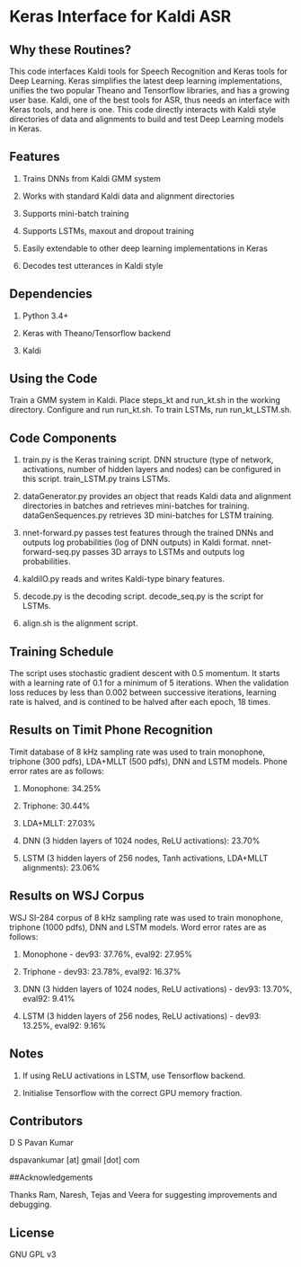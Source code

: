 # Keras Interface for Kaldi ASR

## Why these Routines?

This code interfaces Kaldi tools for Speech Recognition and Keras 
tools for Deep Learning. Keras simplifies the latest deep 
learning implementations, unifies the two popular Theano and 
Tensorflow libraries, and has a growing user base. Kaldi, one of 
the best tools for ASR, thus needs an interface with Keras tools, 
and here is one. This code directly interacts with Kaldi style 
directories of data and alignments to build and test Deep 
Learning models in Keras.

## Features

1. Trains DNNs from Kaldi GMM system

2. Works with standard Kaldi data and alignment directories

3. Supports mini-batch training

4. Supports LSTMs, maxout and dropout training

5. Easily extendable to other deep learning implementations in 
  Keras

6. Decodes test utterances in Kaldi style

## Dependencies

1. Python 3.4+

2. Keras with Theano/Tensorflow backend

3. Kaldi

## Using the Code

Train a GMM system in Kaldi. Place steps_kt and run_kt.sh in the 
working directory. Configure and run run_kt.sh. To train LSTMs,
run run_kt_LSTM.sh.

## Code Components

1. train.py is the Keras training script. DNN structure (type of 
  network, activations, number of hidden layers and nodes) can be 
  configured in this script. train_LSTM.py trains LSTMs.

2. dataGenerator.py provides an object that reads Kaldi data and 
  alignment directories in batches and retrieves mini-batches for 
  training. dataGenSequences.py retrieves 3D mini-batches for
  LSTM training.

3. nnet-forward.py passes test features through the trained DNNs 
  and outputs log probabilities (log of DNN outputs) in Kaldi 
  format. nnet-forward-seq.py passes 3D arrays to LSTMs and
  outputs log probabilities.

4. kaldiIO.py reads and writes Kaldi-type binary features.

5. decode.py is the decoding script. decode_seq.py is the script
  for LSTMs.

6. align.sh is the alignment script.

## Training Schedule

The script uses stochastic gradient descent with 0.5 momentum. It 
starts with a learning rate of 0.1 for a minimum of 5 
iterations. When the validation loss reduces by less than 0.002 
between successive iterations, learning rate is halved, and is
contined to be halved after each epoch, 18 times.

## Results on Timit Phone Recognition

Timit database of 8 kHz sampling rate was used to train monophone,
triphone (300 pdfs), LDA+MLLT (500 pdfs), DNN and LSTM models.
Phone error rates are as follows:

1. Monophone: 34.25%

2. Triphone: 30.44%

3. LDA+MLLT: 27.03%

4. DNN (3 hidden layers of 1024 nodes, ReLU activations): 23.70%

5. LSTM (3 hidden layers of 256 nodes, Tanh activations, LDA+MLLT alignments): 23.06%

## Results on WSJ Corpus

WSJ SI-284 corpus of 8 kHz sampling rate was used to train monophone,
triphone (1000 pdfs), DNN and LSTM models. Word error rates are as follows:

1. Monophone - dev93: 37.76%, eval92: 27.95%

2. Triphone - dev93: 23.78%, eval92: 16.37%

3. DNN (3 hidden layers of 1024 nodes, ReLU activations) - dev93: 13.70%, eval92: 9.41%

4. LSTM (3 hidden layers of 256 nodes, ReLU activations) - dev93: 13.25%, eval92: 9.16%

## Notes

1. If using ReLU activations in LSTM, use Tensorflow backend.

2. Initialise Tensorflow with the correct GPU memory fraction.

## Contributors

D S Pavan Kumar

dspavankumar [at] gmail [dot] com

##Acknowledgements

Thanks Ram, Naresh, Tejas and Veera for suggesting improvements and debugging.

## License

GNU GPL v3
